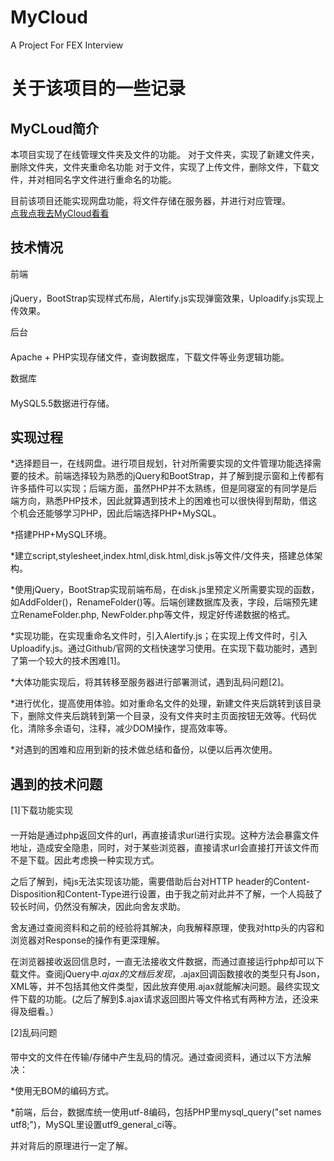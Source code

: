 # MyCloud
A Project For FEX Interview

关于该项目的一些记录
====
MyCLoud简介
---
本项目实现了在线管理文件夹及文件的功能。
对于文件夹，实现了新建文件夹，删除文件夹，文件夹重命名功能
对于文件，实现了上传文件，删除文件，下载文件，并对相同名字文件进行重命名的功能。</br>

目前该项目还能实现网盘功能，将文件存储在服务器，并进行对应管理。</br>
[点我点我去MyCloud看看](http://menghaoupt.com/MyCloud/index.html)

技术情况
---
前端
####
jQuery，BootStrap实现样式布局，Alertify.js实现弹窗效果，Uploadify.js实现上传效果。

后台
####
Apache + PHP实现存储文件，查询数据库，下载文件等业务逻辑功能。

数据库
####
MySQL5.5数据进行存储。

实现过程
---
*选择题目一，在线网盘。进行项目规划，针对所需要实现的文件管理功能选择需要的技术。前端选择较为熟悉的jQuery和BootStrap，并了解到提示窗和上传都有许多插件可以实现；后端方面，虽然PHP并不太熟练，但是同寝室的有同学是后端方向，熟悉PHP技术，因此就算遇到技术上的困难也可以很快得到帮助，借这个机会还能够学习PHP，因此后端选择PHP+MySQL。

*搭建PHP+MySQL环境。

*建立script,stylesheet,index.html,disk.html,disk.js等文件/文件夹，搭建总体架构。

*使用jQuery，BootStrap实现前端布局，在disk.js里预定义所需要实现的函数，如AddFolder()，RenameFolder()等。后端创建数据库及表，字段，后端预先建立RenameFolder.php, NewFolder.php等文件，规定好传递数据的格式。

*实现功能，在实现重命名文件时，引入Alertify.js；在实现上传文件时，引入Uploadify.js。通过Github/官网的文档快速学习使用。在实现下载功能时，遇到了第一个较大的技术困难[1]。

*大体功能实现后，将其转移至服务器进行部署测试，遇到乱码问题[2]。

*进行优化，提高使用体验。如对重命名文件的处理，新建文件夹后跳转到该目录下，删除文件夹后跳转到第一个目录，没有文件夹时主页面按钮无效等。代码优化，清除多余语句，注释，减少DOM操作，提高效率等。

*对遇到的困难和应用到新的技术做总结和备份，以便以后再次使用。

遇到的技术问题
---
[1]下载功能实现
####
一开始是通过php返回文件的url，再直接请求url进行实现。这种方法会暴露文件地址，造成安全隐患，同时，对于某些浏览器，直接请求url会直接打开该文件而不是下载。因此考虑换一种实现方式。

之后了解到，纯js无法实现该功能，需要借助后台对HTTP header的Content-Disposition和Content-Type进行设置，由于我之前对此并不了解，一个人捣鼓了较长时间，仍然没有解决，因此向舍友求助。

舍友通过查阅资料和之前的经验将其解决，向我解释原理，使我对http头的内容和浏览器对Response的操作有更深理解。

在浏览器接收返回信息时，一直无法接收文件数据，而通过直接运行php却可以下载文件。查阅jQuery中$.ajax的文档后发现，$.ajax回调函数接收的类型只有Json，XML等，并不包括其他文件类型，因此放弃使用.ajax就能解决问题。最终实现文件下载的功能。(之后了解到$.ajax请求返回图片等文件格式有两种方法，还没来得及细看。）

[2]乱码问题
####
带中文的文件在传输/存储中产生乱码的情况。通过查阅资料，通过以下方法解决：</br>

*使用无BOM的编码方式。</br>

*前端，后台，数据库统一使用utf-8编码，包括PHP里mysql_query("set names utf8;")，MySQL里设置utf9_general_ci等。</br>

并对背后的原理进行一定了解。
